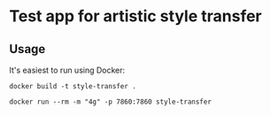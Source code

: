 Test app for artistic style transfer
============================


Usage
-----

It's easiest to run using Docker:

```shell
docker build -t style-transfer . 

docker run --rm -m "4g" -p 7860:7860 style-transfer
```